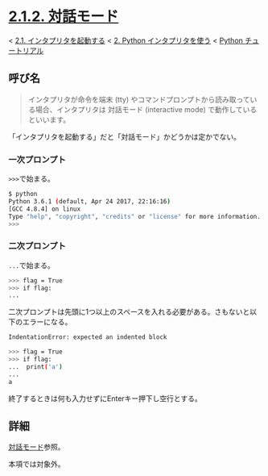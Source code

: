 # [2.1.2. 対話モード](https://docs.python.jp/3/tutorial/interpreter.html#interactive-mode)

< [2.1. インタプリタを起動する](https://docs.python.jp/3/tutorial/interpreter.html#invoking-the-interpreter) < [2. Python インタプリタを使う](https://docs.python.jp/3/tutorial/interpreter.html) < [Python チュートリアル](https://docs.python.jp/3/tutorial/index.html)

## 呼び名

> インタプリタが命令を端末 (tty) やコマンドプロンプトから読み取っている場合、インタプリタは 対話モード (interactive mode) で動作しているといいます。

「インタプリタを起動する」だと「対話モード」かどうかは定かでない。

### 一次プロンプト

`>>>`で始まる。

```sh
$ python
Python 3.6.1 (default, Apr 24 2017, 22:16:16) 
[GCC 4.8.4] on linux
Type "help", "copyright", "credits" or "license" for more information.
>>> 
```

### 二次プロンプト

`...`で始まる。

```sh
>>> flag = True
>>> if flag:
... 
```

二次プロンプトは先頭に1つ以上のスペースを入れる必要がある。さもないと以下のエラーになる。

```sh
IndentationError: expected an indented block
```

```sh
>>> flag = True
>>> if flag:
...  print('a')
... 
a
```

終了するときは何も入力せずにEnterキー押下し空行とする。

## 詳細

[対話モード](https://docs.python.jp/3/tutorial/appendix.html#tut-interac)参照。

本項では対象外。


